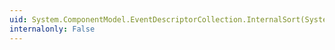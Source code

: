 ```yaml
---
uid: System.ComponentModel.EventDescriptorCollection.InternalSort(System.Collections.IComparer)
internalonly: False
---
```

